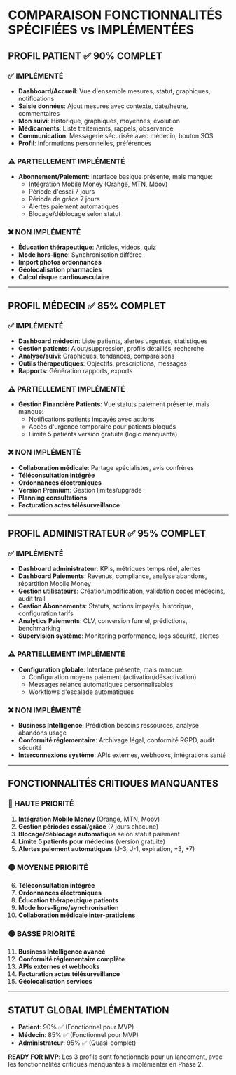# COMPARAISON FONCTIONNALITÉS SPÉCIFIÉES vs IMPLÉMENTÉES

## PROFIL PATIENT ✅ 90% COMPLET

### ✅ IMPLÉMENTÉ
- **Dashboard/Accueil**: Vue d'ensemble mesures, statut, graphiques, notifications
- **Saisie données**: Ajout mesures avec contexte, date/heure, commentaires
- **Mon suivi**: Historique, graphiques, moyennes, évolution
- **Médicaments**: Liste traitements, rappels, observance
- **Communication**: Messagerie sécurisée avec médecin, bouton SOS
- **Profil**: Informations personnelles, préférences

### ⚠️ PARTIELLEMENT IMPLÉMENTÉ 
- **Abonnement/Paiement**: Interface basique présente, mais manque:
  - Intégration Mobile Money (Orange, MTN, Moov)
  - Période d'essai 7 jours
  - Période de grâce 7 jours
  - Alertes paiement automatiques
  - Blocage/déblocage selon statut

### ❌ NON IMPLÉMENTÉ
- **Éducation thérapeutique**: Articles, vidéos, quiz
- **Mode hors-ligne**: Synchronisation différée
- **Import photos ordonnances**
- **Géolocalisation pharmacies**
- **Calcul risque cardiovasculaire**

---

## PROFIL MÉDECIN ✅ 85% COMPLET

### ✅ IMPLÉMENTÉ
- **Dashboard médecin**: Liste patients, alertes urgentes, statistiques
- **Gestion patients**: Ajout/suppression, profils détaillés, recherche
- **Analyse/suivi**: Graphiques, tendances, comparaisons
- **Outils thérapeutiques**: Objectifs, prescriptions, messages
- **Rapports**: Génération rapports, exports

### ⚠️ PARTIELLEMENT IMPLÉMENTÉ
- **Gestion Financière Patients**: Vue statuts paiement présente, mais manque:
  - Notifications patients impayés avec actions
  - Accès d'urgence temporaire pour patients bloqués
  - Limite 5 patients version gratuite (logic manquante)

### ❌ NON IMPLÉMENTÉ
- **Collaboration médicale**: Partage spécialistes, avis confrères
- **Téléconsultation intégrée**
- **Ordonnances électroniques**
- **Version Premium**: Gestion limites/upgrade
- **Planning consultations**
- **Facturation actes télésurveillance**

---

## PROFIL ADMINISTRATEUR ✅ 95% COMPLET

### ✅ IMPLÉMENTÉ
- **Dashboard administrateur**: KPIs, métriques temps réel, alertes
- **Dashboard Paiements**: Revenus, compliance, analyse abandons, répartition Mobile Money
- **Gestion utilisateurs**: Création/modification, validation codes médecins, audit trail
- **Gestion Abonnements**: Statuts, actions impayés, historique, configuration tarifs
- **Analytics Paiements**: CLV, conversion funnel, prédictions, benchmarking
- **Supervision système**: Monitoring performance, logs sécurité, alertes

### ⚠️ PARTIELLEMENT IMPLÉMENTÉ
- **Configuration globale**: Interface présente, mais manque:
  - Configuration moyens paiement (activation/désactivation)
  - Messages relance automatiques personnalisables
  - Workflows d'escalade automatiques

### ❌ NON IMPLÉMENTÉ
- **Business Intelligence**: Prédiction besoins ressources, analyse abandons usage
- **Conformité réglementaire**: Archivage légal, conformité RGPD, audit sécurité
- **Interconnexions système**: APIs externes, webhooks, intégrations santé

---

## FONCTIONNALITÉS CRITIQUES MANQUANTES

### 🔴 HAUTE PRIORITÉ
1. **Intégration Mobile Money** (Orange, MTN, Moov)
2. **Gestion périodes essai/grâce** (7 jours chacune)
3. **Blocage/déblocage automatique** selon statut paiement
4. **Limite 5 patients pour médecins** (version gratuite)
5. **Alertes paiement automatiques** (J-3, J-1, expiration, +3, +7)

### 🟡 MOYENNE PRIORITÉ
6. **Téléconsultation intégrée**
7. **Ordonnances électroniques**
8. **Éducation thérapeutique patients**
9. **Mode hors-ligne/synchronisation**
10. **Collaboration médicale inter-praticiens**

### 🟢 BASSE PRIORITÉ
11. **Business Intelligence avancé**
12. **Conformité réglementaire complète**
13. **APIs externes et webhooks**
14. **Facturation actes télésurveillance**
15. **Géolocalisation services**

---

## STATUT GLOBAL IMPLÉMENTATION

- **Patient**: 90% ✅ (Fonctionnel pour MVP)
- **Médecin**: 85% ✅ (Fonctionnel pour MVP) 
- **Administrateur**: 95% ✅ (Quasi-complet)

**READY FOR MVP**: Les 3 profils sont fonctionnels pour un lancement, avec les fonctionnalités critiques manquantes à implémenter en Phase 2.
